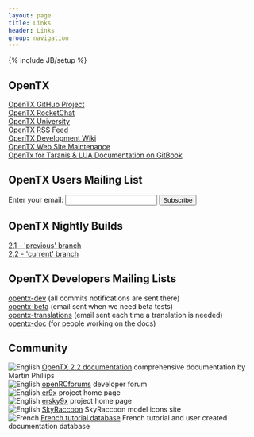 ```yaml
---
layout: page
title: Links 
header: Links
group: navigation
---
```

{% include JB/setup %}

## OpenTX
[OpenTX GitHub Project](https://github.com/opentx/opentx)  
[OpenTX RocketChat](https://chat.open-tx.org)  
[OpenTX University](http://open-txu.org)  
[OpenTX RSS Feed](rss.xml)  
[OpenTX Development Wiki](https://github.com/opentx/opentx/wiki)  
[OpenTX Web Site Maintenance](https://github.com/opentx/opentx.github.io)  
[OpenTx for Taranis & LUA Documentation on GitBook](https://opentx.gitbooks.io/)

## OpenTX Users Mailing List

<div>
<form action="http://groups.google.com/group/opentx-users/boxsubscribe" id="formconf" onsubmit="msgbox()">
  Enter your email: <input type="text" name="email" id="emailconf">
  <input type="submit" value="Subscribe">
</form>
</div>

## OpenTX Nightly Builds
[2.1 - 'previous' branch](http://downloads-21.open-tx.org/nightly/companion)  
[2.2 - 'current' branch](https://downloads.open-tx.org/2.2/nightlies/companion/)  

## OpenTX Developers Mailing Lists
[opentx-dev](https://groups.google.com/forum/#!forum/opentx-dev) (all commits notifications are sent there)  
[opentx-beta](https://groups.google.com/forum/#!forum/opentx-beta) (email sent when we need beta tests)  
[opentx-translations](https://groups.google.com/forum/#!forum/opentx-translations) (email sent each time a translation is needed)  
[opentx-doc](https://groups.google.com/forum/#!forum/opentx-doc) (for people working on the docs)

## Community
![English](assets/images/flags/gb.png) [OpenTX 2.2 documentation](http://openrcforums.com/forum/viewtopic.php?f=45&t=10905) comprehensive documentation by Martin Phillips  
![English](assets/images/flags/gb.png) [openRCforums](http://openrcforums.com) developer forum  
![English](assets/images/flags/gb.png) [er9x](http://code.google.com/p/er9x) project home page  
![English](assets/images/flags/gb.png) [ersky9x](http://code.google.com/p/ersky9x) project home page  
![English](assets/images/flags/gb.png) [SkyRaccoon](http://www.skyraccoon.com/) SkyRaccoon model icons site  
![French](assets/images/flags/fr.png) [French tutorial database](http://opentx-doc.fr/) French tutorial and user created documentation database
